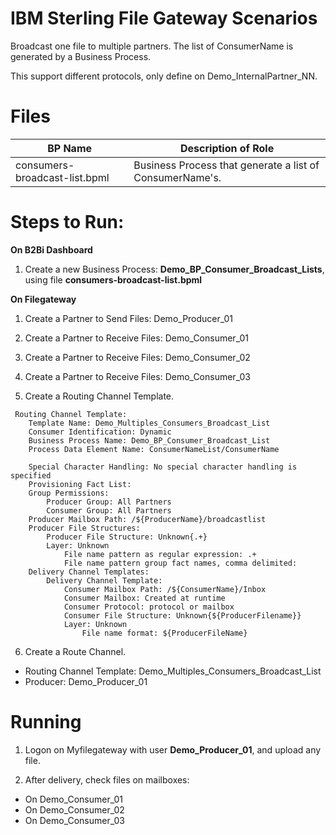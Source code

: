 # IBM Sterling File Gateway Scenarios

Broadcast one file to multiple partners. The list of ConsumerName is generated by a Business Process.

This support different protocols, only define on Demo_InternalPartner_NN.


# Files

| BP Name                         |            Description of Role                                          |
|---------------------------------|-------------------------------------------------------------------------|
| consumers-broadcast-list.bpml   | Business Process that generate a list of ConsumerName's.|


# Steps to Run:

**On B2Bi Dashboard**

1) Create a new Business Process: **Demo_BP_Consumer_Broadcast_Lists**, using file **consumers-broadcast-list.bpml** 


**On Filegateway**

1) Create a Partner to Send Files: Demo_Producer_01

2) Create a Partner to Receive Files: Demo_Consumer_01

3) Create a Partner to Receive Files: Demo_Consumer_02

4) Create a Partner to Receive Files: Demo_Consumer_03

5) Create a Routing Channel Template.

```
 Routing Channel Template:
    Template Name: Demo_Multiples_Consumers_Broadcast_List
    Consumer Identification: Dynamic
    Business Process Name: Demo_BP_Consumer_Broadcast_List
    Process Data Element Name: ConsumerNameList/ConsumerName

    Special Character Handling: No special character handling is specified
    Provisioning Fact List:
    Group Permissions:
        Producer Group: All Partners
        Consumer Group: All Partners
    Producer Mailbox Path: /${ProducerName}/broadcastlist
    Producer File Structures:
        Producer File Structure: Unknown{.+}
        Layer: Unknown
            File name pattern as regular expression: .+
            File name pattern group fact names, comma delimited:
    Delivery Channel Templates:
        Delivery Channel Template:
            Consumer Mailbox Path: /${ConsumerName}/Inbox
            Consumer Mailbox: Created at runtime
            Consumer Protocol: protocol or mailbox
            Consumer File Structure: Unknown{${ProducerFilename}}
            Layer: Unknown
                File name format: ${ProducerFileName}
```

6) Create a Route Channel.

* Routing Channel Template: Demo_Multiples_Consumers_Broadcast_List
* Producer: Demo_Producer_01

# Running

1) Logon on Myfilegateway with user **Demo_Producer_01**, and upload any file.

2) After delivery, check files on mailboxes:

* On Demo_Consumer_01
* On Demo_Consumer_02
* On Demo_Consumer_03
